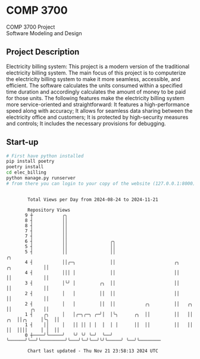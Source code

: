 # COMP 3700
COMP 3700 Project  
Software Modeling and Design
## Project Description
Electricity billing system: This project is a modern version of the traditional electricity billing system. The main focus of this project is to computerize the electricity billing system to make it more seamless, accessible, and efficient. The software calculates the units consumed within a specified time duration and accordingly calculates the amount of money to be paid for those units. The following features make the electricity billing system more service-oriented and straightforward: It features a high-performance speed along with accuracy; It allows for seamless data sharing between the electricity office and customers; It is protected by high-security measures and controls; It includes the necessary provisions for debugging.

## Start-up
```bash
# First have python installed
pip install poetry
poetry install
cd elec_billing
python manage.py runserver
# from there you can login to your copy of the website (127.0.0.1:8000), default creds are admin/admin
```

```

        Total Views per Day from 2024-08-24 to 2024-11-21

        Repository Views
       9 ┼           ╭╮
       8 ┤           ││
       8 ┤           ││
       7 ┤           ││
       7 ┤           ││
       6 ┤           ││                ╭╮
       5 ┤           ││                ││
       5 ┤           ││                ││                                                ╭╮
       4 ┤           ││╭─╮             ││                      ╭╮          ╭╮            ││
       4 ┤           │││ │             ││                      ││          ││            ││
       3 ┤           │╰╯ │         ╭╮  ││                      ││          ││            ││
       2 ┤           │   │         ││  ││                      ││          ││            ││
       2 ┤           │   │         ││  ││           ╭╮         ││   ╭╮     ││       ╭╮   ││
       1 ┤    ╭╮     │   │╭─╮╭─╮ ╭─╯│  │╰╮      ╭╮  ││         ││   ││ ╭╮  ││╭╮     │╰╮  ││
       1 ┤    ││     │   ││ ││ │ │  │  │ │      ││  ││         ││   ││ ││  ││││     │ │  ││
       0 ┼────╯╰─────╯   ╰╯ ╰╯ ╰─╯  ╰──╯ ╰──────╯╰──╯╰─────────╯╰───╯╰─╯╰──╯╰╯╰─────╯ ╰──╯╰────────

        Chart last updated - Thu Nov 21 23:58:13 2024 UTC
        
```
